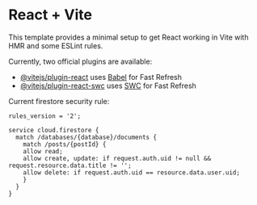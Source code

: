 # React + Vite

This template provides a minimal setup to get React working in Vite with HMR and some ESLint rules.

Currently, two official plugins are available:

- [@vitejs/plugin-react](https://github.com/vitejs/vite-plugin-react/blob/main/packages/plugin-react/README.md) uses [Babel](https://babeljs.io/) for Fast Refresh
- [@vitejs/plugin-react-swc](https://github.com/vitejs/vite-plugin-react-swc) uses [SWC](https://swc.rs/) for Fast Refresh


Current firestore security rule:

```
rules_version = '2';

service cloud.firestore {
  match /databases/{database}/documents {
    match /posts/{postId} {
    allow read;
    allow create, update: if request.auth.uid != null && request.resource.data.title != '';
    allow delete: if request.auth.uid == resource.data.user.uid;
    }
  }
}
```